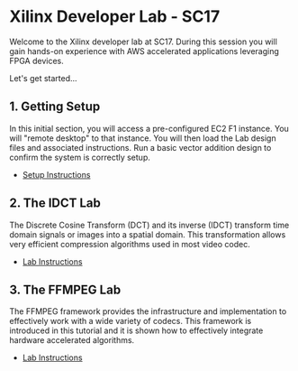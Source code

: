 # Xilinx Developer Lab - SC17

Welcome to the Xilinx developer lab at SC17.
During this session you will gain hands-on experience with AWS accelerated applications leveraging FPGA devices.

Let's get started...

## 1. Getting Setup

In this initial section, you will access a pre-configured EC2 F1 instance. You will "remote desktop" to that instance. You will then load the Lab design files and associated instructions. Run a basic vector addition design to confirm the system is correctly setup. 
- [Setup Instructions](Setup.md)

## 2. The IDCT Lab

The Discrete Cosine Transform (DCT) and its inverse (IDCT) transform time domain signals or images into a spatial domain. This  transformation allows very efficient compression algorithms used in most video codec.
- [Lab Instructions](IDCT_Lab.md)

## 3. The FFMPEG Lab

The FFMPEG framework provides the infrastructure and implementation to effectively work with a wide variety of codecs. This framework is introduced in this tutorial and it is shown how to effectively integrate hardware accelerated algorithms.
- [Lab Instructions](FFMPEG_Lab.md)
